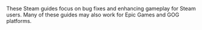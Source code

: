 These Steam guides focus on bug fixes and enhancing gameplay for Steam users. Many of these guides may also work for Epic Games and GOG platforms.
